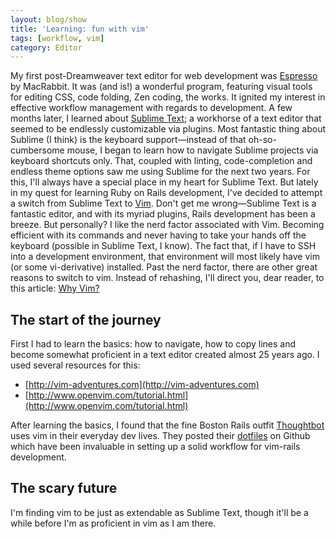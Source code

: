 ```yaml
---
layout: blog/show
title: 'Learning: fun with vim'
tags: [workflow, vim]
category: Editor
---
```


My first post-Dreamweaver text editor for web development was [Espresso](https://macrabbit.com/espresso/) by MacRabbit. It was (and is!) a wonderful program, featuring visual tools for editing CSS, code folding, Zen coding, the works. It ignited my interest in effective workflow management with regards to development. A few months later, I learned about [Sublime Text](http://www.sublimetext.com/); a workhorse of a text editor that seemed to be endlessly customizable via plugins. Most fantastic thing about Sublime (I think) is the keyboard support—instead of that oh-so-cumbersome mouse, I began to learn how to navigate Sublime projects via keyboard shortcuts only. That, coupled with linting, code-completion and endless theme options saw me using Sublime for the next two years. For this, I'll always have a special place in my heart for Sublime Text.  But lately in my quest for learning Ruby on Rails development, I've decided to attempt a switch from Sublime Text to [Vim](http://www.vim.org/). Don't get me wrong—Sublime Text is a fantastic editor, and with its myriad plugins, Rails development has been a breeze. But personally? I like the nerd factor associated with Vim. Becoming efficient with its commands and never having to take your hands off the keyboard (possible in Sublime Text, I know). The fact that, if I have to SSH into a development environment, that environment will most likely have vim (or some vi-derivative) installed. Past the nerd factor, there are other great reasons to switch to vim. Instead of rehashing, I'll direct you, dear reader, to this article: [Why Vim?](http://www.terminally-incoherent.com/blog/2012/03/21/why-vim/)

## The start of the journey

First I had to learn the basics: how to navigate, how to copy lines and become somewhat proficient in a text editor created almost 25 years ago. I used several resources for this:

- [http://vim-adventures.com](http://vim-adventures.com)
- [http://www.openvim.com/tutorial.html](http://www.openvim.com/tutorial.html)

After learning the basics, I found that the fine Boston Rails outfit [Thoughtbot](http://thoughtbot.com/) uses vim in their everyday dev lives. They posted their [dotfiles](https://github.com/thoughtbot/dotfiles) on Github which have been invaluable in setting up a solid workflow for vim-rails development.

## The scary future

 I'm finding vim to be just as extendable as Sublime Text, though it'll be a while before I'm as proficient in vim as I am there.
